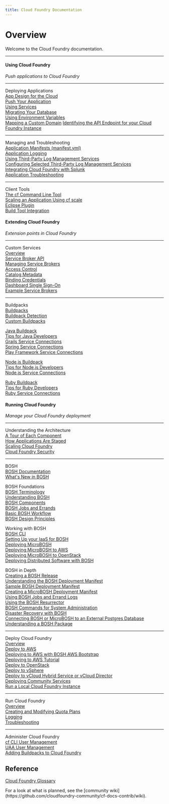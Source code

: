 ```yaml
---
title: Cloud Foundry Documentation
---
```


<h1>Overview</h1>
Welcome to the Cloud Foundry documentation.
<hr />
<div>
<div class="column-left">
  <div class="column-title">
      <h4>Using Cloud Foundry</h4>
  </div>
  <p><i>Push applications to Cloud Foundry</i></p>
  <hr />
  <p>
    Deploying Applications<br />
    <a href="/devguide/deploy-apps/prepare-to-deploy.html">App Design for the Cloud</a><br />
    <a href="/devguide/deploy-apps/">Push Your Application</a><br />
    <a href="/devguide/services/">Using Services</a><br />
    <a href="/devguide/services/migrate-db.html">Migrating Your Database</a><br />
    <a href="/devguide/deploy-apps/environment-variable.html">Using Environment Variables</a><br />
    <a href="/devguide/deploy-apps/domains-routes.html">Mapping a Custom Domain</a>
    <a href="/devguide/deploy-apps/api-endpoint.html">Identifying the API Endpoint for your Cloud Foundry Instance</a>
  </p>
  <hr />
  <p>
    Managing and Troubleshooting<br />
    <a href="/devguide/deploy-apps/manifest.html">Application Manifests (manifest.yml)</a><br />
    <a href="/devguide/deploy-apps/streaming-logs.html">Application Logging</a><br />
    <a href="/devguide/services/log-management.html">Using Third-Party Log Management Services</a><br />
    <a href="/devguide/services/log-management-thirdparty-svc.html">Configuring Selected Third-Party Log Management Services</a><br />
    <a href="/devguide/services/integrate-splunk.html">Integrating Cloud Foundry with Splunk</a><br />
    <a href="/devguide/deploy-apps/troubleshoot-app-health.html">Application Troubleshooting</a>
  </p>
  <hr />
  <p>Client Tools<br />
    <a href="/devguide/installcf/">The cf Command Line Tool</a><br />
    <a href="/devguide/deploy-apps/cf-scale.html">Scaling an Application Using cf scale</a><br />
    <a href="/buildpacks/java/sts.html">Eclipse Plugin</a><br />
    <a href="/buildpacks/java/build-tool-int.html">Build Tool Integration</a>
  </p>
</div>

<div class="column-middle">
  <div class="column-title">
    <h4>Extending Cloud Foundry</h4>
  </div>
  <p><i>Extension points in Cloud Foundry</i></p>
  <hr />
  <p>
    Custom Services<br />
    <a href="/services/overview.html">Overview</a><br />
    <a href="/services/api.html">Service Broker API</a><br />
    <a href="/services/managing-service-brokers.html">Managing Service Brokers</a><br />
    <a href="/services/access-control.html">Access Control</a><br />
    <a href="/services/catalog-metadata.html">Catalog Metadata</a><br />
    <a href="/services/binding-credentials.html">Binding Credentials</a><br />
    <a href="/services/dashboard-sso.html">Dashboard Single Sign-On</a><br />
    <a href="/services/examples.html">Example Service Brokers</a>
 </p>

  <hr />
  <p>
    Buildpacks<br />
	<a href="/buildpacks/">Buildpacks</a><br />
	<a href="/buildpacks/detection.html">Buildpack Detection</a><br />
	<a href="/buildpacks/custom.html">Custom Buildpacks</a><br />
  </p>
  <p>
	<a href="/buildpacks/java/">Java Buildpack</a><br />
	<a href="/buildpacks/java/java-tips.html">Tips for Java Developers</a><br />
	<a href="/buildpacks/java/grails-service-bindings.html">Grails Service Connections</a><br />
	<a href="/buildpacks/java/spring-service-bindings.html">Spring Service Connections</a><br />
	<a href="/buildpacks/java/play-service-bindings.html">Play Framework Service Connections</a><br />
  </p>
  <p>
	<a href="/buildpacks/node">Node.js Buildpack</a><br />
	<a href="/buildpacks/node/node-tips.html">Tips for Node.js Developers</a><br />
	<a href="/buildpacks/node/node-service-bindings.html">Node.js Service Connections</a><br />
  </p>
  <p>
	<a href="/buildpacks/ruby/">Ruby Buildpack</a><br />
	<a href="/buildpacks/ruby/ruby-tips.html">Tips for Ruby Developers</a><br />
	<a href="/buildpacks/ruby/ruby-service-bindings.html">Ruby Service Connections</a><br />
  </p>
</div>

<div class="column-right">
  <div class="column-title">
      <h4>Running Cloud Foundry</h4>
  </div>
  <p><i>Manage your Cloud Foundry deployment</i></p>
  <hr />
  <p>
    Understanding the Architecture<br />
    <a href="/concepts/architecture/">A Tour of Each Component</a><br />
    <a href="/concepts/how-applications-are-staged.html">How Applications Are Staged</a><br />
    <a href="/concepts/high-availability.html">Scaling Cloud Foundry</a><br />
    <a href="/concepts/security.html">Cloud Foundry Security</a></p>
  </p>
  <hr />
  <p>BOSH<br />
  <a href="/bosh/">BOSH Documentation</a><br />
  <a href="/bosh/bosh-new.html">What's New in BOSH</a><br />
  </p>
  <p>
    BOSH Foundations<br />
    <a href="/bosh/terminology.html">BOSH Terminology</a><br />
    <a href="/bosh/understanding-bosh.html">Understanding BOSH</a><br />
    <a href="/bosh/bosh-components.html">BOSH Components</a><br />
    <a href="/bosh/jobs.html">BOSH Jobs and Errands</a><br />
    <a href="/bosh/workflow.html">Basic BOSH Workflow</a><br />
    <a href="/bosh/design.html">BOSH Design Principles</a><br />
  </p>
  <p>
    Working with BOSH<br />
    <a href="/bosh/bosh-cli.html">BOSH CLI</a><br />
    <a href="/bosh/iaas-setup.html">Setting Up your IaaS for BOSH</a><br />
    <a href="/bosh/deploy-microbosh.html">Deploying MicroBOSH</a><br />
    <a href="/bosh/deploy-microbosh-to-aws.html">Deploying MicroBOSH to AWS</a><br />
    <a href="/bosh/deploy-microbosh-to-aws.html">Deploying MicroBOSH to OpenStack</a><br />
    <a href="/bosh/deploy-with-bosh.html">Deploying Distributed Software with BOSH</a><br />
  </p>
  <p>
    BOSH in Depth<br />
    <a href="/bosh/create-release.html">Creating a BOSH Release</a><br />
    <a href="/bosh/deployment-manifest.html">Understanding the BOSH Deployment Manifest</a><br />
    <a href="/bosh/sample-manifest.html">Sample BOSH Deployment Manifest</a><br />
    <a href="/bosh/create-micro-manifest.html">Creating a MicroBOSH Deployment Manifest</a><br />
    <a href="/bosh/job-logs.html">Using BOSH Jobs and Errand Logs</a><br />
	<a href="/bosh/bosh-resurrector.html">Using the BOSH Resurrector</a><br />
	<a href="/bosh/sysadmin-commands.html">BOSH Commands for System Administration</a><br />
	<a href="/bosh/disaster-recovery.html">Disaster Recovery with BOSH</a><br />
	<a href="/bosh/connect-postgres-hadb.html">Connecting BOSH or MicroBOSH to an External Postgres Database</a><br />
	<a href="/bosh/packages.html">Understanding a BOSH Package</a><br />
  </p>
  <hr />
  <p>
    Deploy Cloud Foundry<br />
    <a href="/deploying/">Overview</a><br />
    <a href="/deploying/ec2/">Deploy to AWS</a><br />
	<a href="/deploying/ec2/bootstrap-aws-vpc.html">Deploying to AWS with BOSH AWS Bootstrap</a></br>
	<a href="/deploying/ec2/aws_steps.html">Deploying to AWS Tutorial</a></br>
    <a href="/deploying/openstack/">Deploy to OpenStack</a><br />
    <a href="/deploying/vsphere/">Deploy to vSphere</a><br />
    <a href="/deploying/vcloud/">Deploy to vCloud Hybrid Service or vCloud Director</a><br />
    <a href="/deploying/adding-services.html">Deploying Community Services</a><br />
    <a href="/deploying/run-local.html">Run a Local Cloud Foundry Instance</a>
  </p>
  <hr />
  <p>
    Run Cloud Foundry<br />
    <a href="/running/">Overview</a><br />
	<a href="/running/managing-cf/quota-plans.html">Creating and Modifying Quota Plans</a><br />
    <a href="/running/managing-cf/logging.html">Logging</a><br />
    <a href="/running/troubleshooting/">Troubleshooting</a>
  </p>
  <hr />
  <p>
    Administer Cloud Foundry<br />
    <a href="/adminguide/cli-user-management.html">cf CLI User Management</a><br />
    <a href="/adminguide/uaa-user-management.html">UAA User Management</a><br />
    <a href="/adminguide/buildpacks.html">Adding Buildpacks to Cloud Foundry</a><br />
  </p>
</div>
</div>
<div>
  <h2>Reference</h2>
  <p><a href="/concepts/glossary.html">Cloud Foundry Glossary</a></p>
  For a look at what is planned, see the
  [community wiki](https://github.com/cloudfoundry-community/cf-docs-contrib/wiki).
</div>


